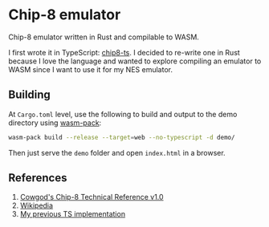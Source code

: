 # Chip-8 emulator

Chip-8 emulator written in Rust and compilable to WASM.

I first wrote it in TypeScript: [chip8-ts](https://github.com/joao-conde/chip8-emulator-ts). I decided to re-write one in Rust because I love the language and wanted to explore compiling an emulator to WASM since I want to use it for my NES emulator.

## Building

At `Cargo.toml` level, use the following to build and output to the demo directory using [wasm-pack](https://rustwasm.github.io/wasm-pack/):

```bash
wasm-pack build --release --target=web --no-typescript -d demo/
```

Then just serve the `demo` folder and open `index.html` in a browser.

## References

1. [Cowgod's Chip-8 Technical Reference v1.0](http://devernay.free.fr/hacks/chip8/C8TECH10.HTM)
2. [Wikipedia](https://en.wikipedia.org/wiki/CHIP-8)
3. [My previous TS implementation](https://github.com/joao-conde/chip8-emulator-ts)
